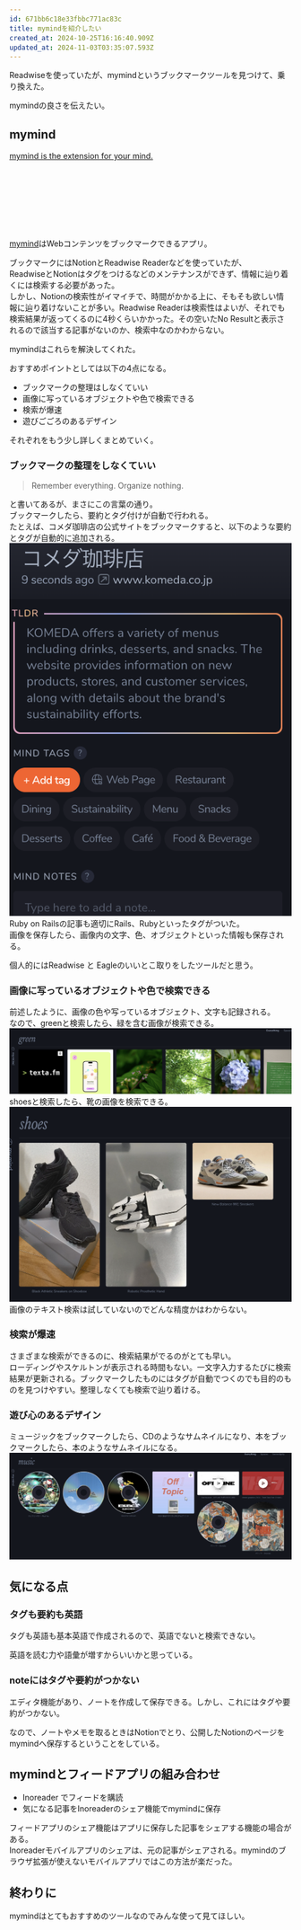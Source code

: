 ```yaml
---
id: 671bb6c18e33fbbc771ac83c
title: mymindを紹介したい
created_at: 2024-10-25T16:16:40.909Z
updated_at: 2024-11-03T03:35:07.593Z
---
```


<p>Readwiseを使っていたが、mymindというブックマークツールを見つけて、乗り換えた。</p>
<p>mymindの良さを伝えたい。</p>
<h2>mymind</h2>
<div class="iframely-embed" data-embedded-url="https://mymind.com/"><div class="iframely-responsive" style="height: 140px; padding-bottom: 0;"><a data-iframely-url="//cdn.iframe.ly/api/iframe?card=small&amp;url=https%3A%2F%2Fmymind.com%2F&amp;key=878c5bef402f0b2911bf6d4ce6261abd" href="https://mymind.com/">mymind is the extension for your mind.</a></div></div><script async="" charset="utf-8" src="//cdn.iframe.ly/embed.js"></script>
<p><a href="https://mymind.com/">mymind</a>はWebコンテンツをブックマークできるアプリ。</p>
<p>ブックマークにはNotionとReadwise Readerなどを使っていたが、<br/>
ReadwiseとNotionはタグをつけるなどのメンテナンスができず、情報に辿り着くには検索する必要があった。<br/>
しかし、Notionの検索性がイマイチで、時間がかかる上に、そもそも欲しい情報に辿り着けないことが多い。Readwise Readerは検索性はよいが、それでも検索結果が返ってくるのに4秒くらいかかった。その空いたNo Resultと表示されるので該当する記事がないのか、検索中なのかわからない。</p>
<p>mymindはこれらを解決してくれた。</p>
<p>おすすめポイントとしては以下の4点になる。</p>
<ul>
<li>ブックマークの整理はしなくていい</li>
<li>画像に写っているオブジェクトや色で検索できる</li>
<li>検索が爆速</li>
<li>遊びごごろのあるデザイン</li>
</ul>
<p>それぞれをもう少し詳しくまとめていく。</p>
<h3>ブックマークの整理をしなくていい</h3>
<blockquote>
<p>Remember everything. Organize nothing.</p>
</blockquote>
<p>と書いてあるが、まさにこの言葉の通り。<br/>
ブックマークしたら、要約とタグ付けが自動で行われる。<br/>
たとえば、コメダ珈琲店の公式サイトをブックマークすると、以下のような要約とタグが自動的に追加される。<br/>
<img alt="Capture-2024-10-26-004652.png" src="Capture-2024-10-26-004652.png"/><br/>
Ruby on Railsの記事も適切にRails、Rubyといったタグがついた。<br/>
画像を保存したら、画像内の文字、色、オブジェクトといった情報も保存される。</p>
<p>個人的にはReadwise と  Eagleのいいとこ取りをしたツールだと思う。</p>
<h3>画像に写っているオブジェクトや色で検索できる</h3>
<p>前述したように、画像の色や写っているオブジェクト、文字も記録される。<br/>
なので、greenと検索したら、緑を含む画像が検索できる。<br/>
<img alt="Capture-2024-10-26-005140.png" src="Capture-2024-10-26-005140.png"/><br/>
shoesと検索したら、靴の画像を検索できる。<br/>
<img alt="Capture-2024-10-26-005331.png" src="Capture-2024-10-26-005331.png"/><br/>
画像のテキスト検索は試していないのでどんな精度かはわからない。</p>
<h3>検索が爆速</h3>
<p>さまざまな検索ができるのに、検索結果がでるのがとても早い。<br/>
ローディングやスケルトンが表示される時間もない。一文字入力するたびに検索結果が更新される。ブックマークしたものにはタグが自動でつくのでも目的のものを見つけやすい。整理しなくても検索で辿り着ける。</p>
<h3>遊び心のあるデザイン</h3>
<p>ミュージックをブックマークしたら、CDのようなサムネイルになり、本をブックマークしたら、本のようなサムネイルになる。<br/>
<img alt="Capture-2024-10-26-005926.png" src="Capture-2024-10-26-005926.png"/></p>
<h2>気になる点</h2>
<h3>タグも要約も英語</h3>
<p>タグも英語も基本英語で作成されるので、英語でないと検索できない。</p>
<p>英語を読む力や語彙が増すからいいかと思っている。</p>
<h3>noteにはタグや要約がつかない</h3>
<p>エディタ機能があり、ノートを作成して保存できる。しかし、これにはタグや要約がつかない。</p>
<p>なので、ノートやメモを取るときはNotionでとり、公開したNotionのページをmymindへ保存するということをしている。</p>
<h2>mymindとフィードアプリの組み合わせ</h2>
<ul>
<li>Inoreader でフィードを購読</li>
<li>気になる記事をInoreaderのシェア機能でmymindに保存</li>
</ul>
<p>フィードアプリのシェア機能はアプリに保存した記事をシェアする機能の場合がある。<br/>
Inoreaderモバイルアプリのシェアは、元の記事がシェアされる。mymindのブラウザ拡張が使えないモバイルアプリではこの方法が楽だった。</p>
<h2>終わりに</h2>
<p>mymindはとてもおすすめのツールなのでみんな使って見てほしい。</p>
